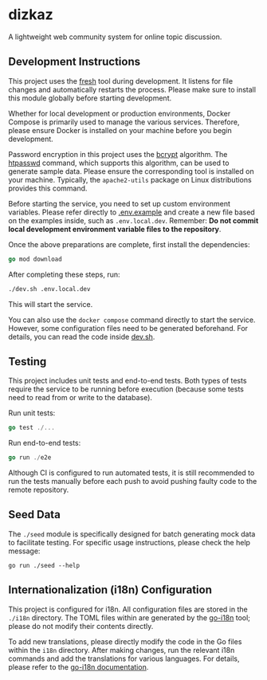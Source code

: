 # dizkaz

A lightweight web community system for online topic discussion.

## Development Instructions

This project uses the [fresh](https://github.com/gravityblast/fresh) tool during development. It listens for file changes and automatically restarts the process. Please make sure to install this module globally before starting development.

Whether for local development or production environments, Docker Compose is primarily used to manage the various services. Therefore, please ensure Docker is installed on your machine before you begin development.

Password encryption in this project uses the [bcrypt](https://en.wikipedia.org/wiki/Bcrypt) algorithm. The [htpasswd](https://httpd.apache.org/docs/2.4/programs/htpasswd.html) command, which supports this algorithm, can be used to generate sample data. Please ensure the corresponding tool is installed on your machine. Typically, the `apache2-utils` package on Linux distributions provides this command.

Before starting the service, you need to set up custom environment variables. Please refer directly to [.env.example](./.env.example.dev) and create a new file based on the examples inside, such as `.env.local.dev`. Remember: **Do not commit local development environment variable files to the repository**.

Once the above preparations are complete, first install the dependencies:

```go
go mod download
```

After completing these steps, run:

```bash
./dev.sh .env.local.dev
```

This will start the service.

You can also use the `docker compose` command directly to start the service. However, some configuration files need to be generated beforehand. For details, you can read the code inside [dev.sh](./dev.sh).

## Testing

This project includes unit tests and end-to-end tests. Both types of tests require the service to be running before execution (because some tests need to read from or write to the database).

Run unit tests:

```go
go test ./...
```

Run end-to-end tests:

```go
go run ./e2e
```

Although CI is configured to run automated tests, it is still recommended to run the tests manually before each push to avoid pushing faulty code to the remote repository.

## Seed Data

The `./seed` module is specifically designed for batch generating mock data to facilitate testing. For specific usage instructions, please check the help message:

```
go run ./seed --help
```

## Internationalization (i18n) Configuration

This project is configured for i18n. All configuration files are stored in the `./i18n` directory. The TOML files within are generated by the [go-i18n](https://github.com/nicksnyder/go-i18n/) tool; please do not modify their contents directly.

To add new translations, please directly modify the code in the Go files within the `i18n` directory. After making changes, run the relevant i18n commands and add the translations for various languages. For details, please refer to the [go-i18n documentation](https://github.com/nicksnyder/go-i18n/#command-goi18n).
